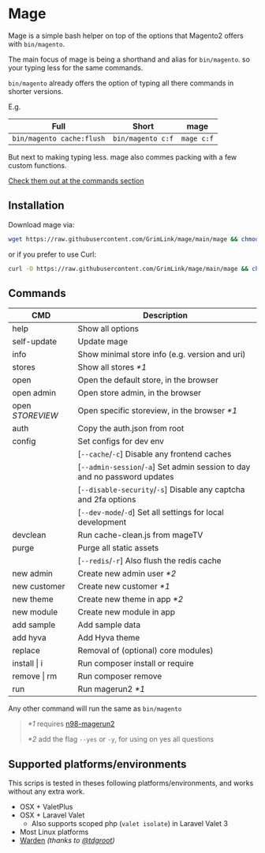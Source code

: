 # Mage

Mage is a simple bash helper
on top of the options that Magento2 offers with `bin/magento`.

The main focus of mage is being a shorthand and alias for `bin/magento`.
so your typing less for the same commands.

`bin/magento` already offers the option of typing all there commands
in shorter versions.

E.g.

| Full                      | Short             | mage       |
| ------------------------- | ----------------- | ---------- |
| `bin/magento cache:flush` | `bin/magento c:f` | `mage c:f` |

But next to making typing less.
mage also commes packing with a few custom functions.

[Check them out at the commands section](#commands)

## Installation

Download mage via:

```bash
wget https://raw.githubusercontent.com/GrimLink/mage/main/mage && chmod +x mage
```

or if you prefer to use Curl:

```bash
curl -O https://raw.githubusercontent.com/GrimLink/mage/main/mage && chmod +x mage
```

## Commands

| CMD              | Description                                                               |
| ---------------- | ------------------------------------------------------------------------- |
| help             | Show all options                                                          |
| self-update      | Update mage                                                               |
| info             | Show minimal store info (e.g. version and uri)                            |
| stores           | Show all stores _\*1_                                                     |
| open             | Open the default store, in the browser                                    |
| open admin       | Open store admin, in the browser                                          |
| open _STOREVIEW_ | Open specific storeview, in the browser _\*1_                             |
| auth             | Copy the auth.json from root                                              |
| config           | Set configs for dev env                                                   |
|                  | [`--cache`/`-c`] Disable any frontend caches                              |
|                  | [`--admin-session`/`-a`] Set admin session to day and no password updates |
|                  | [`--disable-security`/`-s`] Disable any captcha and 2fa options           |
|                  | [`--dev-mode`/`-d`] Set all settings for local development                |
| devclean         | Run cache-clean.js from mageTV                                            |
| purge            | Purge all static assets                                                   |
|                  | [`--redis`/`-r`] Also flush the redis cache                               |
| new admin        | Create new admin user _\*2_                                               |
| new customer     | Create new customer _\*1_                                                 |
| new theme        | Create new theme in app _\*2_                                             |
| new module       | Create new module in app                                                  |
| add sample       | Add sample data                                                           |
| add hyva         | Add Hyva theme                                                            |
| replace          | Removal of (optional) core modules)                                       |
| install \| i     | Run composer install or require                                           |
| remove \| rm     | Run composer remove                                                       |
| run              | Run magerun2 _\*1_                                                        |

Any other command will run the same as `bin/magento`

> _\*1_ requires [n98-magerun2](https://github.com/netz98/n98-magerun2)
>
> _\*2_ add the flag `--yes` or `-y`, for using on yes all questions

## Supported platforms/environments

This scrips is tested in theses following platforms/environments,
and works without any extra work.

- OSX + ValetPlus
- OSX + Laravel Valet
  - Also supports scoped php (`valet isolate`) in Laravel Valet 3
- Most Linux platforms
- [Warden](https://github.com/davidalger/warden) _(thanks to [@tdgroot](https://github.com/tdgroot))_
